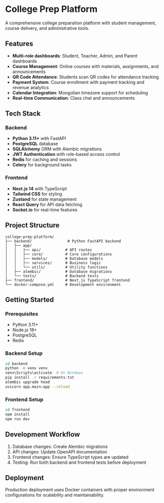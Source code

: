 # College Prep Platform

A comprehensive college preparation platform with student management, course delivery, and administrative tools.

## Features

- **Multi-role dashboards**: Student, Teacher, Admin, and Parent dashboards
- **Course Management**: Online courses with materials, assignments, and announcements
- **QR Code Attendance**: Students scan QR codes for attendance tracking
- **Payment System**: Course enrollment with payment tracking and revenue analytics
- **Calendar Integration**: Mongolian timezone support for scheduling
- **Real-time Communication**: Class chat and announcements

## Tech Stack

### Backend

- **Python 3.11+** with FastAPI
- **PostgreSQL** database
- **SQLAlchemy** ORM with Alembic migrations
- **JWT Authentication** with role-based access control
- **Redis** for caching and sessions
- **Celery** for background tasks

### Frontend

- **Next.js 14** with TypeScript
- **Tailwind CSS** for styling
- **Zustand** for state management
- **React Query** for API data fetching
- **Socket.io** for real-time features

## Project Structure

```
college-prep-platform/
├── backend/                # Python FastAPI backend
│   ├── app/
│   │   ├── api/           # API routes
│   │   ├── core/          # Core configurations
│   │   ├── models/        # Database models
│   │   ├── services/      # Business logic
│   │   └── utils/         # Utility functions
│   ├── alembic/           # Database migrations
│   └── tests/             # Backend tests
├── frontend/              # Next.js TypeScript frontend
└── docker-compose.yml     # Development environment
```

## Getting Started

### Prerequisites

- Python 3.11+
- Node.js 18+
- PostgreSQL
- Redis

### Backend Setup

```bash
cd backend
python -m venv venv
venv\Scripts\activate  # On Windows
pip install -r requirements.txt
alembic upgrade head
uvicorn app.main:app --reload
```

### Frontend Setup

```bash
cd frontend
npm install
npm run dev
```

## Development Workflow

1. Database changes: Create Alembic migrations
2. API changes: Update OpenAPI documentation
3. Frontend changes: Ensure TypeScript types are updated
4. Testing: Run both backend and frontend tests before deployment

## Deployment

Production deployment uses Docker containers with proper environment configurations for scalability and maintainability.
